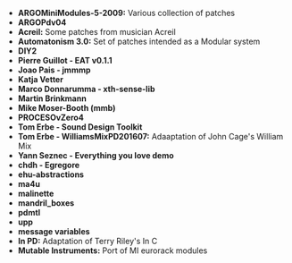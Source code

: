 * **ARGOMiniModules-5-2009:** Various collection of patches
* **ARGOPdv04**
* **Acreil:** Some patches from musician Acreil
* **Automatonism 3.0:** Set of patches intended as a Modular system
* **DIY2**
* **Pierre Guillot - EAT v0.1.1**
* **Joao Pais - jmmmp**
* **Katja Vetter**
* **Marco Donnarumma - xth-sense-lib**
* **Martin Brinkmann**
* **Mike Moser-Booth (mmb)**
* **PROCESOvZero4**
* **Tom Erbe - Sound Design Toolkit**
* **Tom Erbe - WilliamsMixPD201607:** Adaaptation of John Cage's William Mix
* **Yann Seznec - Everything you love demo**
* **chdh - Egregore**
* **ehu-abstractions**
* **ma4u**
* **malinette**
* **mandril_boxes**
* **pdmtl**
* **upp**
* **message variables**
* **In PD:** Adaptation of Terry Riley's In C 
* **Mutable Instruments:** Port of MI eurorack modules 
